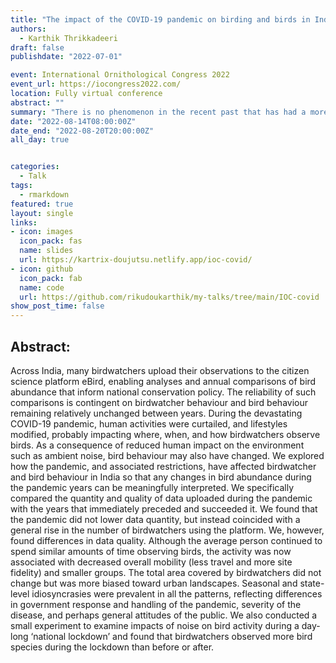```yaml
---
title: "The impact of the COVID-19 pandemic on birding and birds in India"
authors: 
  - Karthik Thrikkadeeri
draft: false
publishdate: "2022-07-01"

event: International Ornithological Congress 2022
event_url: https://iocongress2022.com/
location: Fully virtual conference
abstract: ""
summary: "There is no phenomenon in the recent past that has had a more devastating impact on human life than the COVID-19 pandemic. How has this phenomenon affected citizen science efforts in bird monitoring in India?"
date: "2022-08-14T08:00:00Z"
date_end: "2022-08-20T20:00:00Z"
all_day: true


categories:
  - Talk
tags:
  - rmarkdown
featured: true
layout: single
links:
- icon: images
  icon_pack: fas
  name: slides
  url: https://kartrix-doujutsu.netlify.app/ioc-covid/
- icon: github
  icon_pack: fab
  name: code
  url: https://github.com/rikudoukarthik/my-talks/tree/main/IOC-covid
show_post_time: false
---
```



## Abstract:

Across India, many birdwatchers upload their observations to the citizen science platform eBird, enabling analyses and annual comparisons of bird abundance that inform national conservation policy. The reliability of such comparisons is contingent on birdwatcher behaviour and bird behaviour remaining relatively unchanged between years. During the devastating COVID-19 pandemic, human activities were curtailed, and lifestyles modified, probably impacting where, when, and how birdwatchers observe birds. As a consequence of reduced human impact on the environment such as ambient noise, bird behaviour may also have changed. We explored how the pandemic, and associated restrictions, have affected birdwatcher and bird behaviour in India so that any changes in bird abundance during the pandemic years can be meaningfully interpreted. We specifically compared the quantity and quality of data uploaded during the pandemic with the years that immediately preceded and succeeded it. We found that the pandemic did not lower data quantity, but instead coincided with a general rise in the number of birdwatchers using the platform. We, however, found differences in data quality. Although the average person continued to spend similar amounts of time observing birds, the activity was now associated with decreased overall mobility (less travel and more site fidelity) and smaller groups. The total area covered by birdwatchers did not change but was more biased toward urban landscapes. Seasonal and state-level idiosyncrasies were prevalent in all the patterns, reflecting differences in government response and handling of the pandemic, severity of the disease, and perhaps general attitudes of the public. We also conducted a small experiment to examine impacts of noise on bird activity during a day-long ‘national lockdown’ and found that birdwatchers observed more bird species during the lockdown than before or after.
